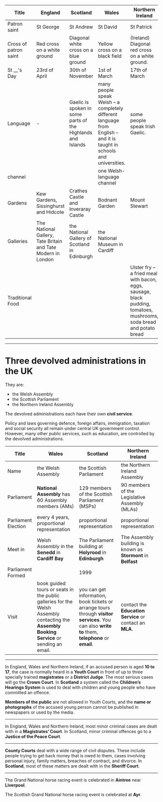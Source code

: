 |Title|England|Scotland|Wales|Northern Ireland|
|---|---|---|---|---|
|Patron saint|St George|St Andrew|St David|St Patrick|
|Cross of patron saint|Red cross on a white ground|Diagonal white cross on a blue ground|Yellow cross on a black field|(Ireland) Diagonal red cross on a white ground.|
|St __'s Day|23rd of April|30th of November|1st of March|17th of March|
|Language| - |Gaelic is spoken in some parts of the Highlands and Islands|many people speak Welsh – a completely different language from English – and it is taught in schools and universities.|some people speak Irish Gaelic.|
|channel|||one Welsh-language channel|
|Gardens|Kew Gardens, Sissinghurst and Hidcote|Crathes Castle and Inveraray Castle|Bodnant Garden|Mount Stewart|
|Galleries|The National Gallery, Tate Britain and Tate Modern in London|the National Gallery of Scotland in Edinburgh| the National Museum in Cardiff||
|Traditional Food||||Ulster fry – a fried meal with bacon, eggs, sausage, black pudding, tomatoes, mushrooms, soda bread and potato bread|

---

# Three devolved administrations in the UK

They are:
- the Welsh Assembly
- the Scottish Parliament
- the Northern Ireland Assembly

The devolved administrations each have their own **civil service**.

Policy and laws governing defence, foreign affairs, immigration, taxation and social security all remain under central UK government control. However, many other public services, such as education, are controlled by the devolved administrations.

|Title|Wales|Scotland|Northern Ireland|
|---|---|---|---|
|Name|the Welsh Assembly|the Scottish Parliament|the Northern Ireland Assembly|
|Parliament|**National Assembly** has 60 Assembly members (AMs)|129 members of the Scottish Parliament (MSPs)|90 members of the Legislative Assembly (MLAs)|
|Parliament Election|every 4 years, proportional representation|proportional representation|proportional representation|
|Meet in|Welsh Assembly in the **Senedd** in **Cardiff Bay**|The Parliament building at **Holyrood** in **Edinburgh**|The Assembly building is known as **Stormont** in **Belfast**|
|Parliament Formed||1999|
|Visit|book guided tours or seats in the public galleries for the Welsh Assembly contacting the **Assembly Booking Service** or sending an email.|you can get information, book tickets or arrange tours through **visitor services**. You can also **write to** them, **telephone** or **email**.|contact the **Education Service** or contact an **MLA**.|

---

In England, Wales and Northern Ireland, if an accused person is aged **10 to 17**, the case is normally heard in a **Youth Court** in front of up to three specially trained **magistrates** or a **District Judge**. The most serious cases will go the **Crown Court**. In **Scotland** a system called the **Children’s Hearings System** is used to deal with children and young people who have committed an offence.

**Members of the public** are not allowed in Youth Courts, and the **name or photographs** of the accused young person cannot be published in newspapers or used by the media.

---

In England, Wales and Northern Ireland, most minor criminal cases are dealt with in a **Magistrates’ Court**. In Scotland, minor criminal offences go to a **Justice of the Peace Court**.

---

**County Courts** deal with a wide range of civil disputes. These include people trying to get back money that is owed to them, cases involving personal injury, family matters, breaches of contract, and divorce. In **Scotland**, most of these matters are dealt with in the **Sheriff Court**.

---

The Grand National horse racing event is celebrated in **Aintree** near **Liverpool**.

The Scottish Grand National horse racing event is celebrated at **Ayr**.
